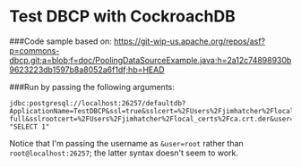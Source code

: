 # Test DBCP with CockroachDB


###Code sample based on:
https://git-wip-us.apache.org/repos/asf?p=commons-dbcp.git;a=blob;f=doc/PoolingDataSourceExample.java;h=2a12c74898930b9623223db1597b8a8052a6f1df;hb=HEAD

###Run by passing the following arguments:
```
jdbc:postgresql://localhost:26257/defaultdb?ApplicationName=TestDBCP&ssl=true&sslcert=%2FUsers%2Fjimhatcher%2Flocal_certs%2Fclient.root.crt.der&sslkey=%2FUsers%2Fjimhatcher%2Flocal_certs%2Fclient.root.key.der&sslmode=verify-full&sslrootcert=%2FUsers%2Fjimhatcher%2Flocal_certs%2Fca.crt.der&user=root
"SELECT 1"
```
Notice that I'm passing the username as `&user=root` rather than `root@localhost:26257`; the latter syntax doesn't seem to work.